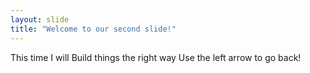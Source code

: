 ```yaml
---
layout: slide
title: "Welcome to our second slide!"
---
```

This time I will Build things the right way
Use the left arrow to go back!

